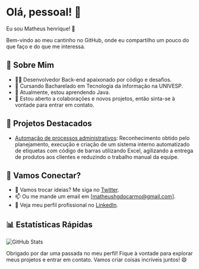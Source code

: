 # Olá, pessoal! 👋

Eu sou Matheus henrique! 🚀

Bem-vindo ao meu cantinho no GitHub, onde eu compartilho um pouco do que faço e do que me interessa.

## 💼 Sobre Mim

- 👩‍💻 Desenvolvedor Back-end apaixonado por código e desafios.
- 📘 Cursando Bacharelado em Tecnologia da informação na UNIVESP. 
- 🌱 Atualmente, estou aprendendo Java.
- 🤝 Estou aberto a colaborações e novos projetos, então sinta-se à vontade para entrar em contato.


## 🚀 Projetos Destacados

- [Automação de processos administrativos](link-para-o-projeto-1): Reconhecimento obtido pelo planejamento, execução e criação de um sistema interno automatizado de etiquetas com código de barras utilizando Excel, agilizando a entrega de produtos aos clientes e reduzindo o trabalho manual da equipe.


## 💬 Vamos Conectar?

- 💬 Vamos trocar ideias? Me siga no [Twitter](https://twitter.com/seutwitter).
- 📫 Ou me mande um email em [matheushgdocarmo@gmail.com].
- 👔 Veja meu perfil profissional no [LinkedIn](https://www.linkedin.com/in/matheus-henrique-5a4487143/).

## 📊 Estatísticas Rápidas

![GitHub Stats](https://github-readme-stats.vercel.app/api?username=CarmoMat&theme=transparent&bg_color=000&border_color=30A3DC&show_icons=true&icon_color=30A3DC&title_color=E94D5F&text_color=FFF)

Obrigado por dar uma passada no meu perfil! Fique à vontade para explorar meus projetos e entrar em contato. Vamos criar coisas incríveis juntos! 😄

